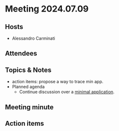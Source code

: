 # Meeting 2024.07.09

## Hosts
* Alessandro Carminati

## Attendees

## Topics & Notes

* action items: propose a way to trace min app.
* Planned agenda
    * Continue discussion over a [minimal application](https://github.com/alessandrocarminati/min_prog_trace).
    
## Meeting minute


## Action items
